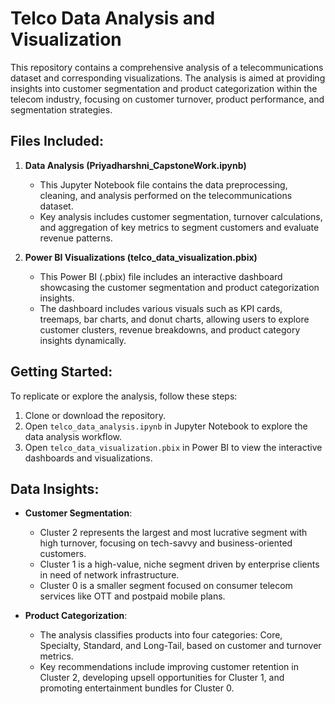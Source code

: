 # Telco Data Analysis and Visualization

This repository contains a comprehensive analysis of a telecommunications dataset and corresponding visualizations. The analysis is aimed at providing insights into customer segmentation and product categorization within the telecom industry, focusing on customer turnover, product performance, and segmentation strategies.

## Files Included:
1. **Data Analysis (Priyadharshni_CapstoneWork.ipynb)**  
   - This Jupyter Notebook file contains the data preprocessing, cleaning, and analysis performed on the telecommunications dataset.  
   - Key analysis includes customer segmentation, turnover calculations, and aggregation of key metrics to segment customers and evaluate revenue patterns.
   
2. **Power BI Visualizations (telco_data_visualization.pbix)**  
   - This Power BI (.pbix) file includes an interactive dashboard showcasing the customer segmentation and product categorization insights.  
   - The dashboard includes various visuals such as KPI cards, treemaps, bar charts, and donut charts, allowing users to explore customer clusters, revenue breakdowns, and product category insights dynamically.

## Getting Started:
To replicate or explore the analysis, follow these steps:
1. Clone or download the repository.
2. Open `telco_data_analysis.ipynb` in Jupyter Notebook to explore the data analysis workflow.
3. Open `telco_data_visualization.pbix` in Power BI to view the interactive dashboards and visualizations.

## Data Insights:
- **Customer Segmentation**:  
  - Cluster 2 represents the largest and most lucrative segment with high turnover, focusing on tech-savvy and business-oriented customers.
  - Cluster 1 is a high-value, niche segment driven by enterprise clients in need of network infrastructure.
  - Cluster 0 is a smaller segment focused on consumer telecom services like OTT and postpaid mobile plans.
  
- **Product Categorization**:  
  - The analysis classifies products into four categories: Core, Specialty, Standard, and Long-Tail, based on customer and turnover metrics.
  - Key recommendations include improving customer retention in Cluster 2, developing upsell opportunities for Cluster 1, and promoting entertainment bundles for Cluster 0.
